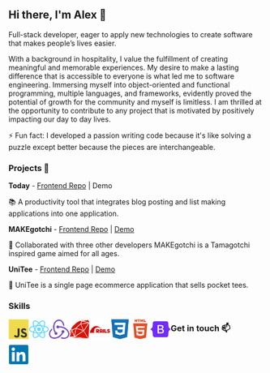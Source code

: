 

## Hi there, I'm Alex 👋

Full-stack developer, eager to apply new technologies to create software that makes people’s lives easier. 

With a background in hospitality, I value the fulfillment of creating meaningful and memorable experiences. My desire to make a lasting difference that is accessible to everyone is what led me to software engineering. Immersing myself into object-oriented and functional programming, multiple languages, and frameworks, evidently proved the potential of growth for the community and myself is limitless. I am thrilled at the opportunity to contribute to any project that is motivated by positively impacting our day to day lives.

⚡ Fun fact: I developed a passion writing code because it's like solving a puzzle except better because the pieces are interchangeable.

### Projects 🎨 

**Today** - [Frontend Repo](https://github.com/gamil91/today-frontend) |  Demo 

📚 A productivity tool that integrates blog posting and list making applications into one application. 

**MAKEgotchi** -  [Frontend Repo](https://github.com/nnhk23/makegotchi-frontend) |  [Demo](https://www.loom.com/share/1d922ab3b61a40e387eead7d8eb1d4af)  

👾 Collaborated with three other developers MAKEgotchi is a Tamagotchi inspired game aimed for all ages. 

**UniTee** - [Frontend Repo](https://github.com/gamil91/phase3-project-unitee-frontend) |  [Demo](https://github.com/gamil91/phase3-project-unitee-frontend) 

👕 UniTee is a single page ecommerce application that sells pocket tees. 

### Skills

<img align="left" src="https://raw.githubusercontent.com/devicons/devicon/master/icons/javascript/javascript-original.svg" height="40" width="40" style="max-width:100%;">

<img align="left" src="https://raw.githubusercontent.com/devicons/devicon/master/icons/react/react-original.svg" height="40" width="40" style="max-width:100%;">

<img align="left" src="https://raw.githubusercontent.com/devicons/devicon/master/icons/redux/redux-original.svg" height="40" width="40" style="max-width:100%;">

<img align="left" src="https://raw.githubusercontent.com/devicons/devicon/master/icons/ruby/ruby-plain.svg" height="40" width="40" style="max-width:100%;">

<img align="left" src="https://raw.githubusercontent.com/devicons/devicon/master/icons/rails/rails-plain-wordmark.svg" height="40" width="40" style="max-width:100%;">

<img align="left" src="https://raw.githubusercontent.com/devicons/devicon/master/icons/css3/css3-plain.svg" height="40" width="40" style="max-width:100%;">

<img align="left" src="https://raw.githubusercontent.com/devicons/devicon/master/icons/html5/html5-plain-wordmark.svg" height="40" width="40" style="max-width:100%;">

<img align="left" src="https://raw.githubusercontent.com/devicons/devicon/master/icons/bootstrap/bootstrap-plain.svg" height="40" width="40" style="max-width:100%;">


### Get in touch 📫 

<a href="https://www.linkedin.com/in/alexagamil/" rel="nofollow">
  <img align="left" src="https://raw.githubusercontent.com/devicons/devicon/master/icons/linkedin/linkedin-plain.svg" height="40" width="40" style="max-width:100%;"></a>





